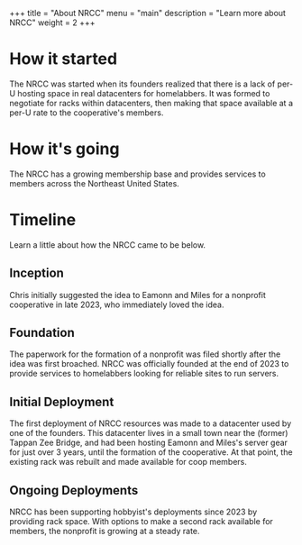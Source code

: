 +++
title = "About NRCC"
menu = "main"
description = "Learn more about NRCC"
weight = 2
+++

# How it started

The NRCC was started when its founders realized that there is a lack of per-U hosting space in real datacenters for homelabbers. It was formed to negotiate for racks within datacenters, then making that space available at a per-U rate to the cooperative's members.

# How it's going

The NRCC has a growing membership base and provides services to members across the Northeast United States.

# Timeline

Learn a little about how the NRCC came to be below.

## Inception

Chris initially suggested the idea to Eamonn and Miles for a nonprofit cooperative in late 2023, who immediately loved the idea. 

## Foundation

The paperwork for the formation of a nonprofit was filed shortly after the idea was first broached. NRCC was officially founded at the end of 2023 to provide services to homelabbers looking for reliable sites to run servers.

## Initial Deployment

The first deployment of NRCC resources was made to a datacenter used by one of the founders. This datacenter lives in a small town near the (former) Tappan Zee Bridge, and had been hosting Eamonn and Miles's server gear for just over 3 years, until the formation of the cooperative. At that point, the existing rack was rebuilt and made available for coop members.

## Ongoing Deployments

NRCC has been supporting hobbyist's deployments since 2023 by providing rack space. With options to make a second rack available for members, the nonprofit is growing at a steady rate.